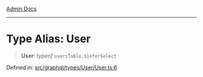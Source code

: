 [Admin Docs](/)

***

# Type Alias: User

> **User**: *typeof* `usersTable.$inferSelect`

Defined in: [src/graphql/types/User/User.ts:6](https://github.com/PurnenduMIshra129th/talawa-api/blob/8bb4483f6aa0d175e00d3d589e36182f9c58a66a/src/graphql/types/User/User.ts#L6)
